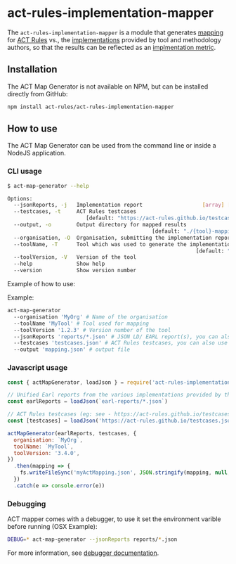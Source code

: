 # act-rules-implementation-mapper

The `act-rules-implementation-mapper` is a module that generates [mapping](https://act-rules.github.io/pages/implementations/mapping/) for [ACT Rules](https://act-rules.github.io/rules/) vs., the [implementations](https://act-rules.github.io/pages/implementations/reporting/) provided by tool and methodology authors, so that the results can be reflected as an [implmentation metric](https://act-rules.github.io/pages/implementations/overview/).

## Installation

The ACT Map Generator is not available on NPM, but can be installed directly from GitHub:

```sh
npm install act-rules/act-rules-implementation-mapper
```

## How to use

The ACT Map Generator can be used from the command line or inside a NodeJS application.

### CLI usage

```sh
$ act-map-generator --help

Options:
  --jsonReports, -j   Implementation report                   [array] [required]
  --testcases, -t     ACT Rules testcases
                         [default: "https://act-rules.github.io/testcases.json"]
  --output, -o        Output directory for mapped results
                                              [default: "./{tool}-mapping.json"]
  --organisation, -O  Organisation, submitting the implementation report
  --toolName, -T      Tool which was used to generate the implementation report
                                                            [default: "unknown"]
  --toolVersion, -V   Version of the tool
  --help              Show help                                        [boolean]
  --version           Show version number                              [boolean]
```

Example of how to use:

Example:

```sh
act-map-generator
  --organisation 'MyOrg' # Name of the organisation
  --toolName 'MyTool' # Tool used for mapping
  --toolVersion '1.2.3' # Version number of the tool
  --jsonReports 'reports/*.json' # JSON LD/ EARL report(s), you can also use a URL
  --testcases 'testcases.json' # ACT Rules testcases, you can also use a URL
  --output 'mapping.json' # output file
```

### Javascript usage

```js
const { actMapGenerator, loadJson } = require('act-rules-implementation-mapper')

// Unified Earl reports from the various implementations provided by the implementer
const earlReports = loadJson(`earl-reports/*.json`)

// ACT Rules testcases (eg: see - https://act-rules.github.io/testcases.json)
const [testcases] = loadJson('https://act-rules.github.io/testcases.json')

actMapGenerator(earlReports, testcases, {
  organisation: `MyOrg`,
  toolName: `MyTool`,
  toolVersion: '3.4.0',
})
  .then(mapping => {
    fs.writeFileSync('myActMapping.json', JSON.stringify(mapping, null, 2))
  })
  .catch(e => console.error(e))
```

### Debugging

ACT mapper comes with a debugger, to use it set the environment varible before running (OSX Example):

```sh
DEBUG=* act-map-generator --jsonReports reports/*.json
```

For more information, see [debugger documentation](https://www.npmjs.com/package/debug).
